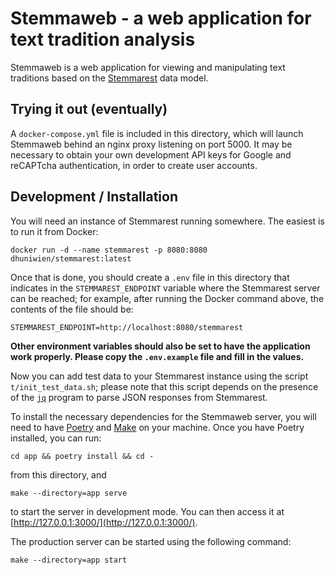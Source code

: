 # Stemmaweb - a web application for text tradition analysis

Stemmaweb is a web application for viewing and manipulating text traditions based on
the [Stemmarest](http://dhuniwien.github.io/tradition_repo/) data model.

## Trying it out (eventually)

A `docker-compose.yml` file is included in this directory, which will launch Stemmaweb behind an nginx proxy listening
on port 5000. It may be necessary to obtain your own development API keys for Google and reCAPTcha authentication, in
order to create user accounts.

## Development / Installation

You will need an instance of Stemmarest running somewhere. The easiest is to run it from Docker:

```shell
docker run -d --name stemmarest -p 8080:8080 dhuniwien/stemmarest:latest
```

Once that is done, you should create a `.env` file in this directory that indicates in the `STEMMAREST_ENDPOINT`
variable where the Stemmarest server can be reached; for example, after running the Docker command above, the contents
of the file should be:

```shell
STEMMAREST_ENDPOINT=http://localhost:8080/stemmarest
```

**Other environment variables should also be set to have the application work properly. Please copy the `.env.example`
file and fill in the values.**

Now you can add test data to your Stemmarest instance using the script `t/init_test_data.sh`; please note that this
script depends on the presence of the [`jq`](https://stedolan.github.io/jq/) program to parse JSON responses from
Stemmarest.

To install the necessary dependencies for the Stemmaweb server, you will need to
have [Poetry](https://python-poetry.org/) and [Make](https://www.gnu.org/software/make/) on your machine. Once you have
Poetry installed, you can run:

```shell
cd app && poetry install && cd -
```

from this directory, and

```shell
make --directory=app serve
```

to start the server in development mode. You can then access it at [http://127.0.0.1:3000/](http://127.0.0.1:3000/).

The production server can be started using the following command:

```shell
make --directory=app start
```
